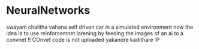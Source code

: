 # NeuralNetworks
swayam chalitha vahana 
self driven car in a simulated environment
now the idea is to use reinforcemnet larening by feeding the images of an ai to a convnet !!
COnvet code is not uploaded yakandre kadithare :P
